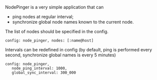 NodePinger is a very simple application that can
* ping nodes at regular interval;
* synchronize global node names known to the current node.

The list of nodes should be specified in the config.
```
config: node_pinger, nodes: [:name@host]
```

Intervals can be redefined in config (by default, ping is performed every second, synchronize global names is every 5 minutes)
```
config: node_pinger,
   node_ping_interval: 1000,
   global_sync_interval: 300_000
```